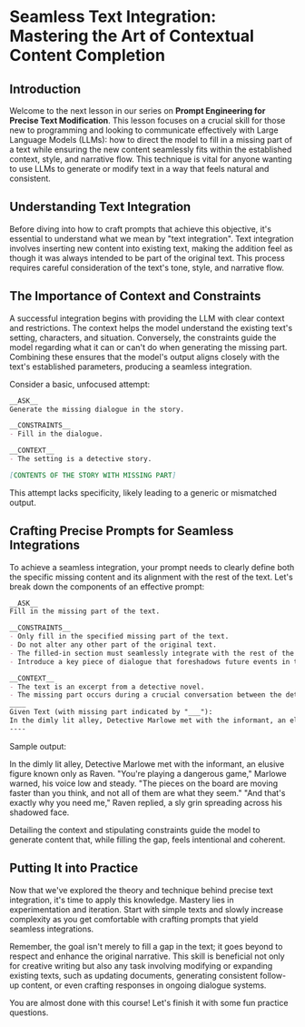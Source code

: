 # Seamless Text Integration: Mastering the Art of Contextual Content Completion

## Introduction
Welcome to the next lesson in our series on **Prompt Engineering for Precise Text Modification**. This lesson focuses on a crucial skill for those new to programming and looking to communicate effectively with Large Language Models (LLMs): how to direct the model to fill in a missing part of a text while ensuring the new content seamlessly fits within the established context, style, and narrative flow. This technique is vital for anyone wanting to use LLMs to generate or modify text in a way that feels natural and consistent.

## Understanding Text Integration
Before diving into how to craft prompts that achieve this objective, it's essential to understand what we mean by "text integration". Text integration involves inserting new content into existing text, making the addition feel as though it was always intended to be part of the original text. This process requires careful consideration of the text's tone, style, and narrative flow.

## The Importance of Context and Constraints
A successful integration begins with providing the LLM with clear context and restrictions. The context helps the model understand the existing text's setting, characters, and situation. Conversely, the constraints guide the model regarding what it can or can't do when generating the missing part. Combining these ensures that the model's output aligns closely with the text's established parameters, producing a seamless integration.

Consider a basic, unfocused attempt:

```Markdown
__ASK__
Generate the missing dialogue in the story.

__CONSTRAINTS__
- Fill in the dialogue.

__CONTEXT__
- The setting is a detective story.

[CONTENTS OF THE STORY WITH MISSING PART]
```

This attempt lacks specificity, likely leading to a generic or mismatched output.

## Crafting Precise Prompts for Seamless Integrations
To achieve a seamless integration, your prompt needs to clearly define both the specific missing content and its alignment with the rest of the text. Let's break down the components of an effective prompt:

```Markdown
__ASK__
Fill in the missing part of the text.

__CONSTRAINTS__
- Only fill in the specified missing part of the text.
- Do not alter any other part of the original text.
- The filled-in section must seamlessly integrate with the rest of the text, maintaining the existing tone, style, and narrative flow.
- Introduce a key piece of dialogue that foreshadows future events in the story.

__CONTEXT__
- The text is an excerpt from a detective novel.
- The missing part occurs during a crucial conversation between the detective and a mysterious informant.
____
Given Text (with missing part indicated by "___"):
In the dimly lit alley, Detective Marlowe met with the informant, an elusive figure known only as Raven. "You're playing a dangerous game," Marlowe warned, his voice low and steady. ___ "And that's exactly why you need me," Raven replied, a sly grin spreading across his shadowed face.
----
```

Sample output:

In the dimly lit alley, Detective Marlowe met with the informant, an elusive figure known only as Raven. "You're playing a dangerous game," Marlowe warned, his voice low and steady. "The pieces on the board are moving faster than you think, and not all of them are what they seem." "And that's exactly why you need me," Raven replied, a sly grin spreading across his shadowed face.

Detailing the context and stipulating constraints guide the model to generate content that, while filling the gap, feels intentional and coherent.

## Putting It into Practice
Now that we've explored the theory and technique behind precise text integration, it's time to apply this knowledge. Mastery lies in experimentation and iteration. Start with simple texts and slowly increase complexity as you get comfortable with crafting prompts that yield seamless integrations.

Remember, the goal isn't merely to fill a gap in the text; it goes beyond to respect and enhance the original narrative. This skill is beneficial not only for creative writing but also any task involving modifying or expanding existing texts, such as updating documents, generating consistent follow-up content, or even crafting responses in ongoing dialogue systems.

You are almost done with this course! Let's finish it with some fun practice questions.
